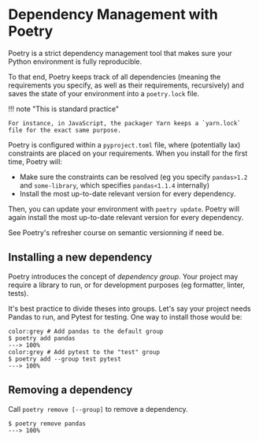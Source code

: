 # Dependency Management with Poetry

Poetry is a strict dependency management tool that makes sure your Python environment
is fully reproducible.

To that end, Poetry keeps track of all dependencies (meaning the requirements you specify,
as well as their requirements, recursively) and saves the state of your environment into
a `poetry.lock` file.

!!! note "This is standard practice"

    For instance, in JavaScript, the packager Yarn keeps a `yarn.lock` file for the exact same purpose.

Poetry is configured within a `pyproject.toml` file, where (potentially lax) constraints are
placed on your requirements. When you install for the first time, Poetry will:

- Make sure the constraints can be resolved (eg you specify `pandas>1.2` and
  `some-library`, which specifies `pandas<1.1.4` internally)
- Install the most up-to-date relevant version for every dependency.

Then, you can update your environment with `poetry update`. Poetry will again
install the most up-to-date relevant version for every dependency.

See Poetry's refresher course on semantic versionning if need be.

## Installing a new dependency

Poetry introduces the concept of *dependency group*. Your project may require a library to run,
or for development purposes (eg formatter, linter, tests).

It's best practice to divide theses into groups. Let's say your project needs Pandas to run,
and Pytest for testing. One way to install those would be:

<div class="termy">

```console
color:grey # Add pandas to the default group
$ poetry add pandas
---> 100%
color:grey # Add pytest to the "test" group
$ poetry add --group test pytest
---> 100%
```

</div>

## Removing a dependency

Call `poetry remove [--group]` to remove a dependency.

<div class="termy">

```console
$ poetry remove pandas
---> 100%
```

</div>

